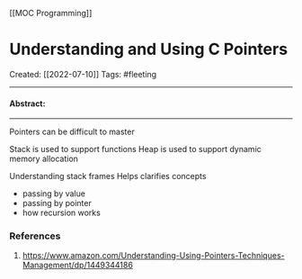 [[MOC Programming]]

# Understanding and Using C Pointers
Created:  [[2022-07-10]]
Tags: #fleeting 

---
#### Abstract:


---
Pointers can be difficult to master


Stack is used to support functions
Heap is used to support dynamic memory allocation


Understanding stack frames
Helps clarifies concepts 
- passing by value
- passing by pointer
- how recursion works













### References
1. https://www.amazon.com/Understanding-Using-Pointers-Techniques-Management/dp/1449344186